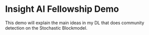 # Insight AI Fellowship Demo

This demo will explain the main ideas in my DL that does community detection on the Stochastic Blockmodel.
